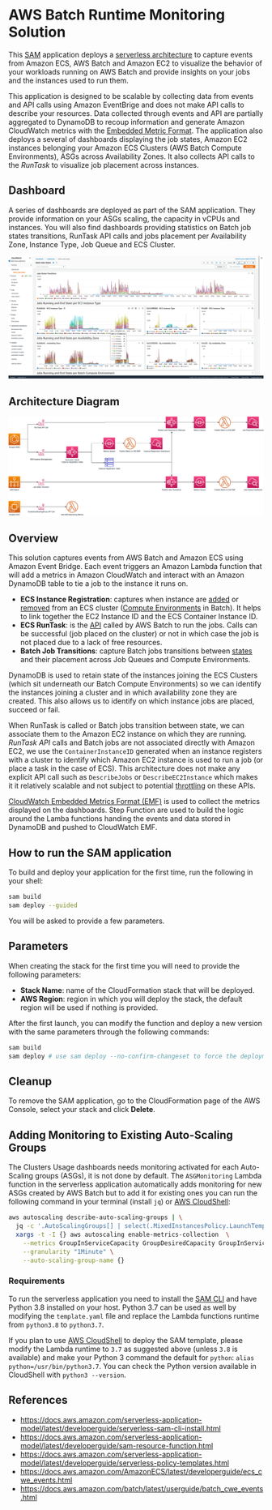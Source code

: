 # AWS Batch Runtime Monitoring Solution

This [SAM](https://docs.aws.amazon.com/serverless-application-model/latest/developerguide/serverless-sam-cli-install.html) application deploys a [serverless architecture](https://aws.amazon.com/lambda/serverless-architectures-learn-more/) to capture events from Amazon ECS, AWS Batch and Amazon EC2 to visualize the behavior of your workloads running on AWS Batch and provide insights on your jobs and the instances used to run them.

This application is designed to be scalable by collecting data from events and API calls using Amazon EventBrige and does not make API calls to describe your resources. Data collected through events and API are partially aggregated to DynamoDB to recoup information and generate Amazon CloudWatch metrics with the [Embedded Metric Format](https://docs.aws.amazon.com/AmazonCloudWatch/latest/monitoring/CloudWatch_Embedded_Metric_Format.html). The application also deploys a several of dashboards displaying the job states, Amazon EC2 instances belonging your Amazon ECS Clusters (AWS Batch Compute Environments), ASGs across Availability Zones. It also collects API calls to the *RunTask* to visualize job placement across instances.

## Dashboard

A series of dashboards are deployed as part of the SAM application. They provide information on your ASGs scaling, the capacity in vCPUs and instances. You will also find dashboards providing statistics on Batch job states transitions, RunTask API calls and jobs placement per Availability Zone, Instance Type, Job Queue and ECS Cluster.

![Alt text](docs/jobs_transitions.png?raw=true "Jobs Transitions Dashboard")

## Architecture Diagram

![Alt text](docs/architecture.png?raw=true "Architecture Diagram")

## Overview

This solution captures events from AWS Batch and Amazon ECS using Amazon Event Bridge. Each event triggers an Amazon Lambda function that will add a metrics in Amazon CloudWatch and interact with an Amazon DynamoDB table to tie a job to the instance it runs on.

- **ECS Instance Registration**: captures when instance are [added](https://docs.aws.amazon.com/AmazonECS/latest/APIReference/API_RegisterContainerInstance.html) or [removed](https://docs.aws.amazon.com/AmazonECS/latest/APIReference/API_DeregisterContainerInstance.html) from an ECS cluster ([Compute Environments](https://docs.aws.amazon.com/batch/latest/userguide/compute_environments.html) in Batch). It helps to link together the EC2 Instance ID and the ECS Container Instance ID.
- **ECS RunTask**: is the [API](https://docs.aws.amazon.com/AmazonECS/latest/APIReference/API_RunTask.html) called by AWS Batch to run the jobs. Calls can be successful (job placed on the cluster) or not in which case the job is not placed due to a lack of free resources.
- **Batch Job Transitions**: capture Batch jobs transitions between [states](https://docs.aws.amazon.com/batch/latest/userguide/job_states.html) and their placement across Job Queues and Compute Environments.

DynamoDB is used to retain state of the instances joining the ECS Clusters (which sit underneath our Batch Compute Environments) so we can identify the instances joining a cluster and in which availability zone they are created. This also allows us to identify on which instance jobs are placed, succeed or fail.

When RunTask is called or Batch jobs transition between state, we can associate them to the Amazon EC2 instance on which they are running. *RunTask API* calls and Batch jobs are not associated directly with Amazon EC2, we use the `ContainerInstanceID` generated when an instance registers with a cluster to identify which Amazon EC2 instance is used to run a job (or place a task in the case of ECS). This architecture does not make any explicit API call such as `DescribeJobs` or `DescribeEC2Instance` which makes it it relatively scalable and not subject to potential [throttling](https://docs.aws.amazon.com/AWSEC2/latest/APIReference/throttling.html) on these APIs.

[CloudWatch Embedded Metrics Format (EMF)](https://github.com/awslabs/aws-embedded-metrics-python) is used to collect the metrics displayed on the dashboards. Step Function are used to build the logic around the Lamba functions handing the events and data stored in DynamoDB and pushed to CloudWatch EMF.

## How to run the SAM application

To build and deploy your application for the first time, run the following in your shell:

```bash
sam build
sam deploy --guided
```

You will be asked to provide a few parameters.

Parameters
---
When creating the stack for the first time you will need to provide the following parameters:

- **Stack Name**: name of the CloudFormation stack that will be deployed.
- **AWS Region**: region in which you will deploy the stack, the default region will be used if nothing is provided.

After the first launch, you can modify the function and deploy a new version with the same parameters through the following commands:

```bash
sam build
sam deploy # use sam deploy --no-confirm-changeset to force the deployment without validation
```

Cleanup
---

To remove the SAM application, go to the CloudFormation page of the AWS Console, select your stack and click **Delete**.

Adding Monitoring to Existing Auto-Scaling Groups
---
The Clusters Usage dashboards needs monitoring activated for each Auto-Scaling groups (ASGs), it is not done by default. The `ASGMonitoring` Lambda function in the serverless application automatically adds monitoring for new ASGs created by AWS Batch but to add it for existing ones you can run the following command in your terminal (install `jq`) or [AWS CloudShell](https://console.aws.amazon.com/cloudshell):

```bash
aws autoscaling describe-auto-scaling-groups | \
  jq -c '.AutoScalingGroups[] | select(.MixedInstancesPolicy.LaunchTemplate.LaunchTemplateSpecification.LaunchTemplateName | contains("Batch-lt")) | .AutoScalingGroupName' | \
  xargs -t -I {} aws autoscaling enable-metrics-collection  \
    --metrics GroupInServiceCapacity GroupDesiredCapacity GroupInServiceInstances \
    --granularity "1Minute" \
    --auto-scaling-group-name {}
```

### Requirements

To run the serverless application you need to install the [SAM CLI](https://docs.aws.amazon.com/serverless-application-model/latest/developerguide/serverless-sam-cli-install.html) and have Python 3.8 installed on your host. Python 3.7 can be used as well by modifying the `template.yaml` file and replace the Lambda functions runtime from `python3.8` to `python3.7`.

If you plan to use [AWS CloudShell](https://aws.amazon.com/cloudshell/) to deploy the SAM template, please modify the Lambda runtime to `3.7` as suggested above (unless `3.8` is available) and make your Python 3 command the default for `python`: `alias python=/usr/bin/python3.7`. You can check the Python version available in CloudShell with `python3 --version`.

## References

- https://docs.aws.amazon.com/serverless-application-model/latest/developerguide/serverless-sam-cli-install.html
- https://docs.aws.amazon.com/serverless-application-model/latest/developerguide/sam-resource-function.html
- https://docs.aws.amazon.com/serverless-application-model/latest/developerguide/serverless-policy-templates.html
- https://docs.aws.amazon.com/AmazonECS/latest/developerguide/ecs_cwe_events.html
- https://docs.aws.amazon.com/batch/latest/userguide/batch_cwe_events.html
